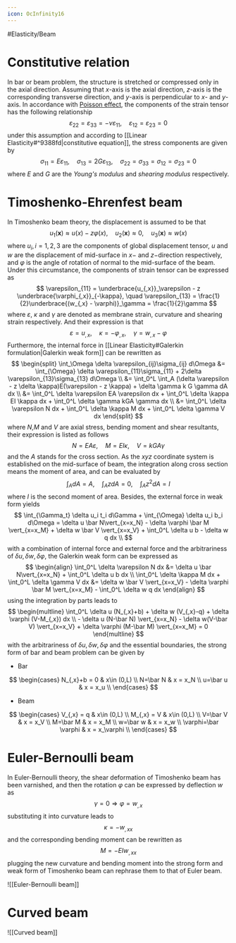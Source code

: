 ```yaml
---
icon: OcInfinity16
---
```


#Elasticity/Beam

# Constitutive relation
In bar or beam problem, the structure is stretched or compressed only in the axial direction. Assuming that $x$-axis is the axial direction, $z$-axis is the corresponding transverse direction, and $y$-axis is perpendicular to $x$- and $y$-axis. In accordance with [Poisson effect](https://en.wikipedia.org/wiki/Poisson%27s_ratio), the components of the strain tensor has the following relationship
$$
\varepsilon_{22} = \varepsilon_{33} = - \nu\varepsilon_{11}, \quad \varepsilon_{12} = \varepsilon_{23} = 0
$$
under this assumption and according to [[Linear Elasticity#^9388fd|constitutive equation]], the stress components are given by
$$
\sigma_{11} = E \varepsilon_{11}, \quad \sigma_{13} = 2G\varepsilon_{13}, \quad \sigma_{22}=\sigma_{33}=\sigma_{12}=\sigma_{23}=0
$$
where $E$ and $G$ are the *Young's modulus* and *shearing modulus* respectively.
# Timoshenko-Ehrenfest beam
In Timoshenko beam theory, the displacement is assumed to be that
$$
u_1(\boldsymbol x) \approx u(x) - z \varphi(x), \quad u_2(\boldsymbol x) \approx 0, \quad u_3(\boldsymbol x) \approx w(x)
$$
where $u_i,i=1,2,3$ are the components of global displacement tensor, $u$ and $w$ are the displacement of mid-surface in $x-$ and $z-$direction respectively, and $\varphi$ is the angle of rotation of normal to the mid-surface of the beam. Under this circumstance, the components of strain tensor can be expressed as
$$
\varepsilon_{11} = \underbrace{u_{,x}}_\varepsilon - z \underbrace{\varphi_{,x}}_{-\kappa}, \quad \varepsilon_{13} = \frac{1}{2}\underbrace{(w_{,x} - \varphi)}_\gamma = \frac{1}{2}\gamma
$$
where $\varepsilon$, $\kappa$ and $\gamma$ are denoted as membrane strain, curvature and shearing strain respectively. And their expression is that
$$
\varepsilon = u_{,x},\quad \kappa = -\varphi_{,x},\quad \gamma = w_{,x} - \varphi
$$
Furthermore, the internal force in [[Linear Elasticity#Galerkin formulation|Galerkin weak form]] can be rewritten as
$$
\begin{split}
\int_\Omega \delta \varepsilon_{ij}\sigma_{ij} d\Omega &= \int_{\Omega} \delta \varepsilon_{11}\sigma_{11} + 2\delta \varepsilon_{13}\sigma_{13} d\Omega \\
&= \int_0^L \int_A (\delta \varepsilon - z \delta \kappa)E(\varepsilon - z \kappa) + \delta \gamma k G \gamma dA dx \\
&= \int_0^L \delta \varepsilon EA \varepsilon dx + \int_0^L \delta \kappa EI \kappa dx + \int_0^L \delta \gamma kGA \gamma dx \\
&= \int_0^L \delta \varepsilon N dx + \int_0^L \delta \kappa M dx + \int_0^L \delta \gamma V dx
\end{split}
$$
where $N$,$M$ and $V$ are axial stress, bending moment and shear resultants, their expression is listed as follows
$$
N = EA \varepsilon, \quad M = EI \kappa, \quad V = kGA \gamma
$$
and the $A$ stands for the cross section. As the $xyz$ coordinate system is established on the mid-surface of beam, the integration along cross section means the moment of area, and can be evaluated by 
$$
\int_A dA = A,\quad \int_A z dA = 0,\quad \int_A z^2 dA = I
$$
where $I$ is the second moment of area.
Besides, the external force in weak form yields
$$
\int_{\Gamma_t} \delta u_i t_i d\Gamma + \int_{\Omega} \delta u_i b_i d\Omega = \delta u \bar N\vert_{x=x_N} - \delta \varphi \bar M \vert_{x=x_M} + \delta w \bar V \vert_{x=x_V} + \int_0^L \delta u b - \delta w q dx \\
$$
with a combination of internal force and external force and the arbitrariness of $\delta u, \delta w, \delta \varphi$, the Galerkin weak form can be expressed as
$$
\begin{align}
\int_0^L \delta \varepsilon N dx &= \delta u \bar N\vert_{x=x_N} + \int_0^L \delta u b dx \\
\int_0^L \delta \kappa M dx + \int_0^L \delta \gamma V dx &= \delta w \bar V \vert_{x=x_V} - \delta \varphi \bar M \vert_{x=x_M} - \int_0^L \delta w q dx
\end{align}
$$
using the integration by parts leads to
$$
\begin{multline}
\int_0^L \delta u (N_{,x}+b) + \delta w (V_{,x}-q) + \delta \varphi (V-M_{,x}) dx \\ - \delta u (N-\bar N) \vert_{x=x_N} - \delta w(V-\bar V) \vert_{x=x_V} + \delta \varphi (M-\bar M) \vert_{x=x_M} = 0
\end{multline}
$$
with the arbitrariness of $\delta u, \delta w, \delta \varphi$ and the essential boundaries, the strong form of bar and beam problem can be given by
- Bar

$$
\begin{cases}
N_{,x}+b = 0 & x\in (0,L) \\
N=\bar N & x = x_N \\
u=\bar u & x = x_u \\
\end{cases}
$$

- Beam

$$
\begin{cases}
V_{,x} = q & x\in (0,L) \\
M_{,x} = V & x\in (0,L) \\
V=\bar V & x = x_V \\
M=\bar M & x = x_M \\
w=\bar w & x = x_w \\
\varphi=\bar \varphi & x = x_\varphi \\
\end{cases}
$$

# Euler-Bernoulli beam
In Euler-Bernoulli theory, the shear deformation of Timoshenko beam has been varnished, and then the rotation $\varphi$ can be expressed by deflection $w$ as
$$
\gamma = 0 \Rightarrow \varphi = w_{,x}
$$
substituting it into curvature leads to
$$
\kappa = - w_{,xx}
$$
and the corresponding bending moment can be rewritten as
$$
M = - EI w_{,xx}
$$
plugging the new curvature and bending moment into the strong form and weak form of Timoshenko beam can rephrase them to that of Euler beam.

![[Euler-Bernoulli beam]]
# Curved beam
![[Curved beam]]
